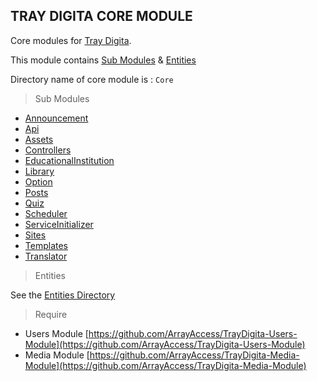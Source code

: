 ## TRAY DIGITA CORE MODULE

Core modules for [Tray Digita](https://github.com/ArrayAccess/TrayDigita).

This module contains [Sub Modules](SubModules) & [Entities](Entities)

Directory name of core module is : `Core`

> Sub Modules

- [Announcement](SubModules/Announcement)
- [Api](SubModules/Api)
- [Assets](SubModules/Assets)
- [Controllers](SubModules/Controllers)
- [EducationalInstitution](SubModules/EducationalInstitution)
- [Library](SubModules/Library)
- [Option](SubModules/Option)
- [Posts](SubModules/Posts)
- [Quiz](SubModules/Quiz)
- [Scheduler](SubModules/Scheduler)
- [ServiceInitializer](SubModules/ServiceInitializer)
- [Sites](SubModules/Sites)
- [Templates](SubModules/Templates)
- [Translator](SubModules/Translator)

> Entities

See the [Entities Directory](Entities)

> Require

- Users Module [https://github.com/ArrayAccess/TrayDigita-Users-Module](https://github.com/ArrayAccess/TrayDigita-Users-Module)
- Media Module [https://github.com/ArrayAccess/TrayDigita-Media-Module](https://github.com/ArrayAccess/TrayDigita-Media-Module)
